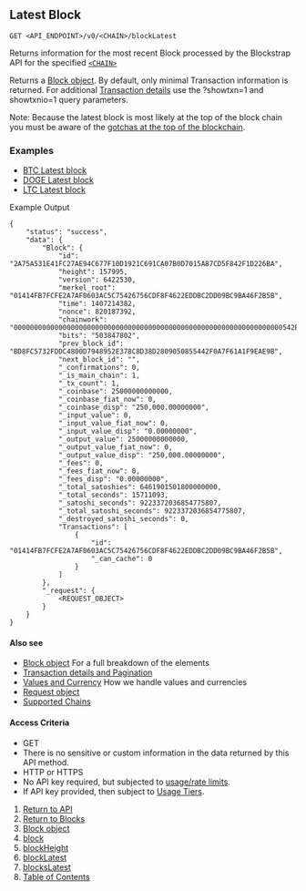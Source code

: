 ## Latest Block

    GET <API_ENDPOINT>/v0/<CHAIN>/blockLatest

Returns information for the most recent Block processed by the Blockstrap API 
for the specified [`<CHAIN>`](../../notes/chains/)

Returns a [Block object](../blockobject/). 
By default, only minimal Transaction information is returned. For additional [Transaction details](../../notes/detailAndPagination/) use the
?showtxn=1 and showtxnio=1 query parameters.

Note: Because the latest block is most likely at the top of the block chain you
must be aware of the [gotchas at the top of the blockchain](../../notes/topOfTheChain/).


### Examples
* [BTC Latest block](https://api.blockstrap.com/v0/btc/blockLatest?prettyprint=1)
* [DOGE Latest block](https://api.blockstrap.com/v0/doge/blockLatest?prettyprint=1)
* [LTC Latest block](https://api.blockstrap.com/v0/ltc/blockLatest?prettyprint=1)

Example Output

    {
        "status": "success",
        "data": {
            "Block": {
                "id": "2A75A531E41FC27AE94C677F10D1921C691CA07B0D7015A87CD5F842F1D226BA",
                "height": 157995,
                "version": 6422530,
                "merkel_root": "01414FB7FCFE2A7AF0603AC5C75426756CDF8F4622EDDBC2DD09BC9BA46F2B5B",
                "time": 1407214382,
                "nonce": 820187392,
                "chainwork": "000000000000000000000000000000000000000000000000000000000000000000542BB5CEA3",
                "bits": "503847802",
                "prev_block_id": "BD8FC5732FDDC4800D7948952E378C8D38D2809050855442F0A7F61A1F9EAE9B",
                "next_block_id": "",
                "_confirmations": 0,
                "_is_main_chain": 1,
                "_tx_count": 1,
                "_coinbase": 25000000000000,
                "_coinbase_fiat_now": 0,
                "_coinbase_disp": "250,000.00000000",
                "_input_value": 0,
                "_input_value_fiat_now": 0,
                "_input_value_disp": "0.00000000",
                "_output_value": 25000000000000,
                "_output_value_fiat_now": 0,
                "_output_value_disp": "250,000.00000000",
                "_fees": 0,
                "_fees_fiat_now": 0,
                "_fees_disp": "0.00000000",
                "_total_satoshies": 6461901501800000000,
                "_total_seconds": 15711093,
                "_satoshi_seconds": 9223372036854775807,
                "_total_satoshi_seconds": 9223372036854775807,
                "_destroyed_satoshi_seconds": 0,
                "Transactions": [
                    {
                        "id": "01414FB7FCFE2A7AF0603AC5C75426756CDF8F4622EDDBC2DD09BC9BA46F2B5B",
                        "_can_cache": 0
                    }
                ]
            },
            "_request": {
                <REQUEST_OBJECT>
            }
        }
    }

#### Also see
* [Block object](../blockobject/) For a full breakdown of the elements
* [Transaction details and Pagination](../../notes/detailAndPagination/)
* [Values and Currency](../../notes/valuesAndCurrencies/) How we handle values and currencies
* [Request object](../../notes/requestobject/)
* [Supported Chains](../../notes/chains/)

#### Access Criteria
* GET
* There is no sensitive or custom information in the data returned by this API method.
* HTTP or HTTPS
* No API key required, but subjected to [usage/rate limits](../../notes/limitsAndTiers/).
* If API key provided, then subject to [Usage Tiers](../../notes/limitsAndTiers/).


1. [Return to API](../../../)
1. [Return to Blocks](../)
1. [Block object](../blockobject/)
1. [block](../block/)
1. [blockHeight](../blockHeight/)
1. [blockLatest](../blockLatest/)
1. [blocksLatest](../blocksLatest/)
1. [Table of Contents](../../../../)
